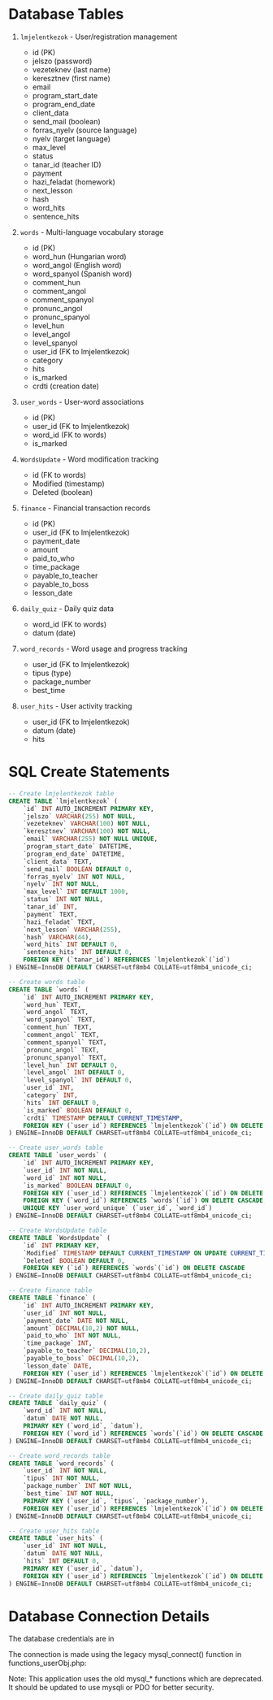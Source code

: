 # Database Tables

1. `lmjelentkezok` - User/registration management
   - id (PK)
   - jelszo (password)
   - vezeteknev (last name)
   - keresztnev (first name)
   - email
   - program_start_date
   - program_end_date
   - client_data
   - send_mail (boolean)
   - forras_nyelv (source language)
   - nyelv (target language)
   - max_level
   - status
   - tanar_id (teacher ID)
   - payment
   - hazi_feladat (homework)
   - next_lesson
   - hash
   - word_hits
   - sentence_hits

2. `words` - Multi-language vocabulary storage
   - id (PK)
   - word_hun (Hungarian word)
   - word_angol (English word)
   - word_spanyol (Spanish word)
   - comment_hun
   - comment_angol 
   - comment_spanyol
   - pronunc_angol
   - pronunc_spanyol
   - level_hun
   - level_angol
   - level_spanyol
   - user_id (FK to lmjelentkezok)
   - category
   - hits
   - is_marked
   - crdti (creation date)

3. `user_words` - User-word associations
   - id (PK)
   - user_id (FK to lmjelentkezok)
   - word_id (FK to words)
   - is_marked

4. `WordsUpdate` - Word modification tracking
   - id (FK to words)
   - Modified (timestamp)
   - Deleted (boolean)

5. `finance` - Financial transaction records
   - id (PK)
   - user_id (FK to lmjelentkezok)
   - payment_date
   - amount
   - paid_to_who
   - time_package
   - payable_to_teacher
   - payable_to_boss
   - lesson_date

6. `daily_quiz` - Daily quiz data
   - word_id (FK to words)
   - datum (date)

7. `word_records` - Word usage and progress tracking
   - user_id (FK to lmjelentkezok)
   - tipus (type)
   - package_number
   - best_time

8. `user_hits` - User activity tracking
   - user_id (FK to lmjelentkezok)
   - datum (date)
   - hits

# SQL Create Statements

```sql
-- Create lmjelentkezok table
CREATE TABLE `lmjelentkezok` (
    `id` INT AUTO_INCREMENT PRIMARY KEY,
    `jelszo` VARCHAR(255) NOT NULL,
    `vezeteknev` VARCHAR(100) NOT NULL,
    `keresztnev` VARCHAR(100) NOT NULL,
    `email` VARCHAR(255) NOT NULL UNIQUE,
    `program_start_date` DATETIME,
    `program_end_date` DATETIME,
    `client_data` TEXT,
    `send_mail` BOOLEAN DEFAULT 0,
    `forras_nyelv` INT NOT NULL,
    `nyelv` INT NOT NULL,
    `max_level` INT DEFAULT 1000,
    `status` INT NOT NULL,
    `tanar_id` INT,
    `payment` TEXT,
    `hazi_feladat` TEXT,
    `next_lesson` VARCHAR(255),
    `hash` VARCHAR(44),
    `word_hits` INT DEFAULT 0,
    `sentence_hits` INT DEFAULT 0,
    FOREIGN KEY (`tanar_id`) REFERENCES `lmjelentkezok`(`id`)
) ENGINE=InnoDB DEFAULT CHARSET=utf8mb4 COLLATE=utf8mb4_unicode_ci;

-- Create words table
CREATE TABLE `words` (
    `id` INT AUTO_INCREMENT PRIMARY KEY,
    `word_hun` TEXT,
    `word_angol` TEXT,
    `word_spanyol` TEXT,
    `comment_hun` TEXT,
    `comment_angol` TEXT,
    `comment_spanyol` TEXT,
    `pronunc_angol` TEXT,
    `pronunc_spanyol` TEXT,
    `level_hun` INT DEFAULT 0,
    `level_angol` INT DEFAULT 0,
    `level_spanyol` INT DEFAULT 0,
    `user_id` INT,
    `category` INT,
    `hits` INT DEFAULT 0,
    `is_marked` BOOLEAN DEFAULT 0,
    `crdti` TIMESTAMP DEFAULT CURRENT_TIMESTAMP,
    FOREIGN KEY (`user_id`) REFERENCES `lmjelentkezok`(`id`) ON DELETE SET NULL
) ENGINE=InnoDB DEFAULT CHARSET=utf8mb4 COLLATE=utf8mb4_unicode_ci;

-- Create user_words table
CREATE TABLE `user_words` (
    `id` INT AUTO_INCREMENT PRIMARY KEY,
    `user_id` INT NOT NULL,
    `word_id` INT NOT NULL,
    `is_marked` BOOLEAN DEFAULT 0,
    FOREIGN KEY (`user_id`) REFERENCES `lmjelentkezok`(`id`) ON DELETE CASCADE,
    FOREIGN KEY (`word_id`) REFERENCES `words`(`id`) ON DELETE CASCADE,
    UNIQUE KEY `user_word_unique` (`user_id`, `word_id`)
) ENGINE=InnoDB DEFAULT CHARSET=utf8mb4 COLLATE=utf8mb4_unicode_ci;

-- Create WordsUpdate table
CREATE TABLE `WordsUpdate` (
    `id` INT PRIMARY KEY,
    `Modified` TIMESTAMP DEFAULT CURRENT_TIMESTAMP ON UPDATE CURRENT_TIMESTAMP,
    `Deleted` BOOLEAN DEFAULT 0,
    FOREIGN KEY (`id`) REFERENCES `words`(`id`) ON DELETE CASCADE
) ENGINE=InnoDB DEFAULT CHARSET=utf8mb4 COLLATE=utf8mb4_unicode_ci;

-- Create finance table
CREATE TABLE `finance` (
    `id` INT AUTO_INCREMENT PRIMARY KEY,
    `user_id` INT NOT NULL,
    `payment_date` DATE NOT NULL,
    `amount` DECIMAL(10,2) NOT NULL,
    `paid_to_who` INT NOT NULL,
    `time_package` INT,
    `payable_to_teacher` DECIMAL(10,2),
    `payable_to_boss` DECIMAL(10,2),
    `lesson_date` DATE,
    FOREIGN KEY (`user_id`) REFERENCES `lmjelentkezok`(`id`) ON DELETE CASCADE
) ENGINE=InnoDB DEFAULT CHARSET=utf8mb4 COLLATE=utf8mb4_unicode_ci;

-- Create daily_quiz table
CREATE TABLE `daily_quiz` (
    `word_id` INT NOT NULL,
    `datum` DATE NOT NULL,
    PRIMARY KEY (`word_id`, `datum`),
    FOREIGN KEY (`word_id`) REFERENCES `words`(`id`) ON DELETE CASCADE
) ENGINE=InnoDB DEFAULT CHARSET=utf8mb4 COLLATE=utf8mb4_unicode_ci;

-- Create word_records table
CREATE TABLE `word_records` (
    `user_id` INT NOT NULL,
    `tipus` INT NOT NULL,
    `package_number` INT NOT NULL,
    `best_time` INT NOT NULL,
    PRIMARY KEY (`user_id`, `tipus`, `package_number`),
    FOREIGN KEY (`user_id`) REFERENCES `lmjelentkezok`(`id`) ON DELETE CASCADE
) ENGINE=InnoDB DEFAULT CHARSET=utf8mb4 COLLATE=utf8mb4_unicode_ci;

-- Create user_hits table
CREATE TABLE `user_hits` (
    `user_id` INT NOT NULL,
    `datum` DATE NOT NULL,
    `hits` INT DEFAULT 0,
    PRIMARY KEY (`user_id`, `datum`),
    FOREIGN KEY (`user_id`) REFERENCES `lmjelentkezok`(`id`) ON DELETE CASCADE
) ENGINE=InnoDB DEFAULT CHARSET=utf8mb4 COLLATE=utf8mb4_unicode_ci;
```

# Database Connection Details

The database credentials are in

The connection is made using the legacy mysql_connect() function in functions_userObj.php:

Note: This application uses the old mysql_* functions which are deprecated. It should be updated to use mysqli or PDO for better security.